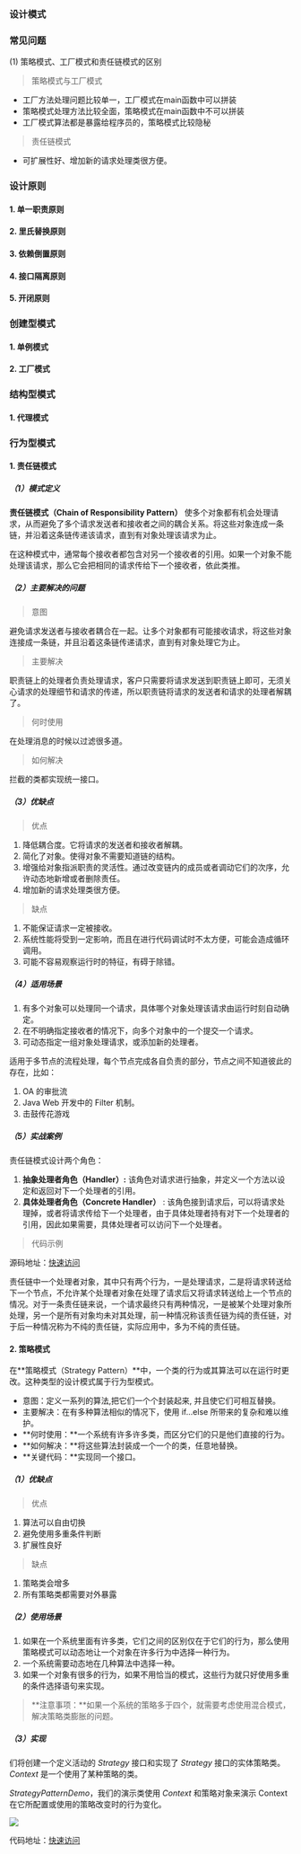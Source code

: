 ### 设计模式



### 常见问题

(1) 策略模式、工厂模式和责任链模式的区别

> 策略模式与工厂模式

- 工厂方法处理问题比较单一，工厂模式在main函数中可以拼装
- 策略模式处理方法比较全面，策略模式在main函数中不可以拼装
- 工厂模式算法都是暴露给程序员的，策略模式比较隐秘

> 责任链模式

- 可扩展性好、增加新的请求处理类很方便。



### 设计原则

#### 1. 单一职责原则

#### 2. 里氏替换原则

#### 3. 依赖倒置原则

#### 4. 接口隔离原则

#### 5. 开闭原则

### 创建型模式

#### 1. 单例模式

#### 2. 工厂模式

### 结构型模式

#### 1. 代理模式

### 行为型模式

#### 1. 责任链模式

##### （1）模式定义

**责任链模式（Chain of Responsibility Pattern）** 使多个对象都有机会处理请求，从而避免了多个请求发送者和接收者之间的耦合关系。将这些对象连成一条链，并沿着这条链传递该请求，直到有对象处理该请求为止。

在这种模式中，通常每个接收者都包含对另一个接收者的引用。如果一个对象不能处理该请求，那么它会把相同的请求传给下一个接收者，依此类推。

##### （2）主要解决的问题

> 意图

避免请求发送者与接收者耦合在一起。让多个对象都有可能接收请求，将这些对象连接成一条链，并且沿着这条链传递请求，直到有对象处理它为止。

> 主要解决

职责链上的处理者负责处理请求，客户只需要将请求发送到职责链上即可，无须关心请求的处理细节和请求的传递，所以职责链将请求的发送者和请求的处理者解耦了。

> 何时使用

在处理消息的时候以过滤很多道。

> 如何解决

拦截的类都实现统一接口。

##### （3）优缺点

> 优点

1. 降低耦合度。它将请求的发送者和接收者解耦。
2. 简化了对象。使得对象不需要知道链的结构。
3. 增强给对象指派职责的灵活性。通过改变链内的成员或者调动它们的次序，允许动态地新增或者删除责任。
4. 增加新的请求处理类很方便。

> 缺点

1. 不能保证请求一定被接收。 
2. 系统性能将受到一定影响，而且在进行代码调试时不太方便，可能会造成循环调用。 
3. 可能不容易观察运行时的特征，有碍于除错。

##### （4）适用场景

1. 有多个对象可以处理同一个请求，具体哪个对象处理该请求由运行时刻自动确定。 
2. 在不明确指定接收者的情况下，向多个对象中的一个提交一个请求。
3. 可动态指定一组对象处理请求，或添加新的处理者。

适用于多节点的流程处理，每个节点完成各自负责的部分，节点之间不知道彼此的存在，比如：

1. OA 的审批流
2. Java Web 开发中的 Filter 机制。
3. 击鼓传花游戏

##### （5）实战案例

责任链模式设计两个角色：

1. **抽象处理者角色（Handler）:** 该角色对请求进行抽象，并定义一个方法以设定和返回对下一个处理者的引用。
2. **具体处理者角色（Concrete Handler）** : 该角色接到请求后，可以将请求处理掉，或者将请求传给下一个处理者，由于具体处理者持有对下一个处理者的引用，因此如果需要，具体处理者可以访问下一个处理者。

> 代码示例

源码地址：[快速访问](https://github.com/GitHubWxw/java-general/tree/master/java-designpattern/src/main/java/com/wxw/chain) 

责任链中一个处理者对象，其中只有两个行为，一是处理请求，二是将请求转送给下一个节点，不允许某个处理者对象在处理了请求后又将请求转送给上一个节点的情况。对于一条责任链来说，一个请求最终只有两种情况，一是被某个处理对象所处理，另一个是所有对象均未对其处理，前一种情况称该责任链为纯的责任链，对于后一种情况称为不纯的责任链，实际应用中，多为不纯的责任链。

#### 2. 策略模式

在**策略模式（Strategy Pattern）**中，一个类的行为或其算法可以在运行时更改。这种类型的设计模式属于行为型模式。

- 意图：定义一系列的算法,把它们一个个封装起来, 并且使它们可相互替换。
- 主要解决：在有多种算法相似的情况下，使用 if...else 所带来的复杂和难以维护。
- **何时使用：**一个系统有许多许多类，而区分它们的只是他们直接的行为。
- **如何解决：**将这些算法封装成一个一个的类，任意地替换。
- **关键代码：**实现同一个接口。

##### （1）优缺点

> 优点

1. 算法可以自由切换
2. 避免使用多重条件判断
3. 扩展性良好

> 缺点

1. 策略类会增多
2. 所有策略类都需要对外暴露

##### （2）使用场景

1. 如果在一个系统里面有许多类，它们之间的区别仅在于它们的行为，那么使用策略模式可以动态地让一个对象在许多行为中选择一种行为。
2. 一个系统需要动态地在几种算法中选择一种。 
3. 如果一个对象有很多的行为，如果不用恰当的模式，这些行为就只好使用多重的条件选择语句来实现。

> **注意事项：**如果一个系统的策略多于四个，就需要考虑使用混合模式，解决策略类膨胀的问题。

##### （3）实现

们将创建一个定义活动的 *Strategy* 接口和实现了 *Strategy* 接口的实体策略类。*Context* 是一个使用了某种策略的类。

*StrategyPatternDemo*，我们的演示类使用 *Context* 和策略对象来演示 Context 在它所配置或使用的策略改变时的行为变化。

![](https://www.runoob.com/wp-content/uploads/2014/08/strategy_pattern_uml_diagram.jpg) 

代码地址：[快速访问](https://github.com/GitHubWxw/java-general/tree/master/java-designpattern/src/main/java/com/wxw/strategy) 



















































